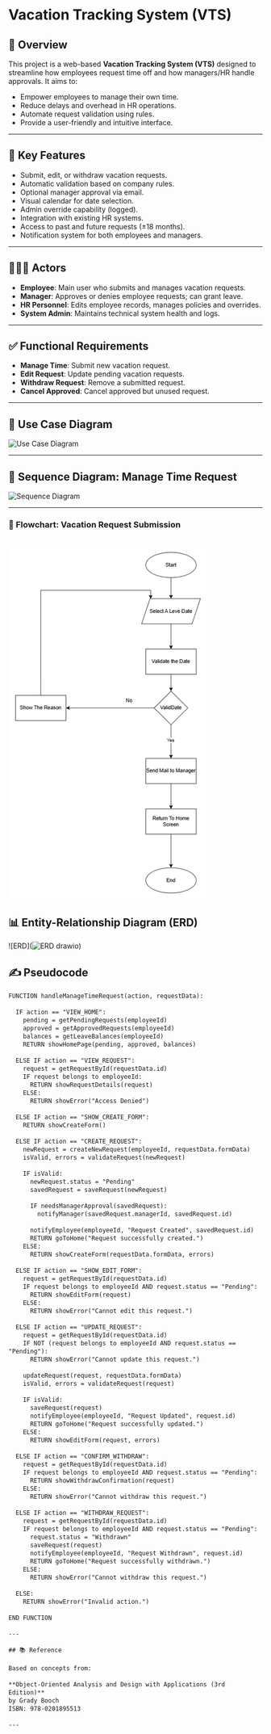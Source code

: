 # Vacation Tracking System (VTS)

## 📘 Overview

This project is a web-based **Vacation Tracking System (VTS)** designed to streamline how employees request time off and how managers/HR handle approvals. It aims to:

- Empower employees to manage their own time.
- Reduce delays and overhead in HR operations.
- Automate request validation using rules.
- Provide a user-friendly and intuitive interface.

---

## 🎯 Key Features

- Submit, edit, or withdraw vacation requests.
- Automatic validation based on company rules.
- Optional manager approval via email.
- Visual calendar for date selection.
- Admin override capability (logged).
- Integration with existing HR systems.
- Access to past and future requests (±18 months).
- Notification system for both employees and managers.

---

## 🧑‍🤝‍🧑 Actors

- **Employee**: Main user who submits and manages vacation requests.
- **Manager**: Approves or denies employee requests; can grant leave.
- **HR Personnel**: Edits employee records, manages policies and overrides.
- **System Admin**: Maintains technical system health and logs.

---

## ✅ Functional Requirements

- **Manage Time**: Submit new vacation request.
- **Edit Request**: Update pending vacation requests.
- **Withdraw Request**: Remove a submitted request.
- **Cancel Approved**: Cancel approved but unused request.

---

## 🧭 Use Case Diagram
![Use Case Diagram](https://github.com/user-attachments/assets/1d13ee84-391d-4237-92d3-54d9d7ca820c)

---

## 🔁 Sequence Diagram: Manage Time Request
![Sequence Diagram](https://github.com/user-attachments/assets/ca15eab6-ec63-4249-ae9e-70a71f080f6a)

---
### 🧾 Flowchart: Vacation Request Submission
![Request Flowchart](https://github.com/aboagwa/Vacation-Tracking-System/blob/main/Flow-Chart.png)
---
## 📊 Entity-Relationship Diagram (ERD)

![ERD](![ERD drawio](https://github.com/user-attachments/assets/f1f3d879-607b-48d0-8993-f91b280553d1)) 
## ✍️ Pseudocode

```pseudocode
FUNCTION handleManageTimeRequest(action, requestData):

  IF action == "VIEW_HOME":
    pending = getPendingRequests(employeeId)
    approved = getApprovedRequests(employeeId)
    balances = getLeaveBalances(employeeId)
    RETURN showHomePage(pending, approved, balances)

  ELSE IF action == "VIEW_REQUEST":
    request = getRequestById(requestData.id)
    IF request belongs to employeeId:
      RETURN showRequestDetails(request)
    ELSE:
      RETURN showError("Access Denied")

  ELSE IF action == "SHOW_CREATE_FORM":
    RETURN showCreateForm()

  ELSE IF action == "CREATE_REQUEST":
    newRequest = createNewRequest(employeeId, requestData.formData)
    isValid, errors = validateRequest(newRequest)

    IF isValid:
      newRequest.status = "Pending"
      savedRequest = saveRequest(newRequest)

      IF needsManagerApproval(savedRequest):
        notifyManager(savedRequest.managerId, savedRequest.id)

      notifyEmployee(employeeId, "Request Created", savedRequest.id)
      RETURN goToHome("Request successfully created.")
    ELSE:
      RETURN showCreateForm(requestData.formData, errors)

  ELSE IF action == "SHOW_EDIT_FORM":
    request = getRequestById(requestData.id)
    IF request belongs to employeeId AND request.status == "Pending":
      RETURN showEditForm(request)
    ELSE:
      RETURN showError("Cannot edit this request.")

  ELSE IF action == "UPDATE_REQUEST":
    request = getRequestById(requestData.id)
    IF NOT (request belongs to employeeId AND request.status == "Pending"):
      RETURN showError("Cannot update this request.")

    updateRequest(request, requestData.formData)
    isValid, errors = validateRequest(request)

    IF isValid:
      saveRequest(request)
      notifyEmployee(employeeId, "Request Updated", request.id)
      RETURN goToHome("Request successfully updated.")
    ELSE:
      RETURN showEditForm(request, errors)

  ELSE IF action == "CONFIRM_WITHDRAW":
    request = getRequestById(requestData.id)
    IF request belongs to employeeId AND request.status == "Pending":
      RETURN showWithdrawConfirmation(request)
    ELSE:
      RETURN showError("Cannot withdraw this request.")

  ELSE IF action == "WITHDRAW_REQUEST":
    request = getRequestById(requestData.id)
    IF request belongs to employeeId AND request.status == "Pending":
      request.status = "Withdrawn"
      saveRequest(request)
      notifyEmployee(employeeId, "Request Withdrawn", request.id)
      RETURN goToHome("Request successfully withdrawn.")
    ELSE:
      RETURN showError("Cannot withdraw this request.")

  ELSE:
    RETURN showError("Invalid action.")

END FUNCTION 

---

## 📚 Reference

Based on concepts from:

**Object-Oriented Analysis and Design with Applications (3rd Edition)**  
by Grady Booch  
ISBN: 978-0201895513

---
